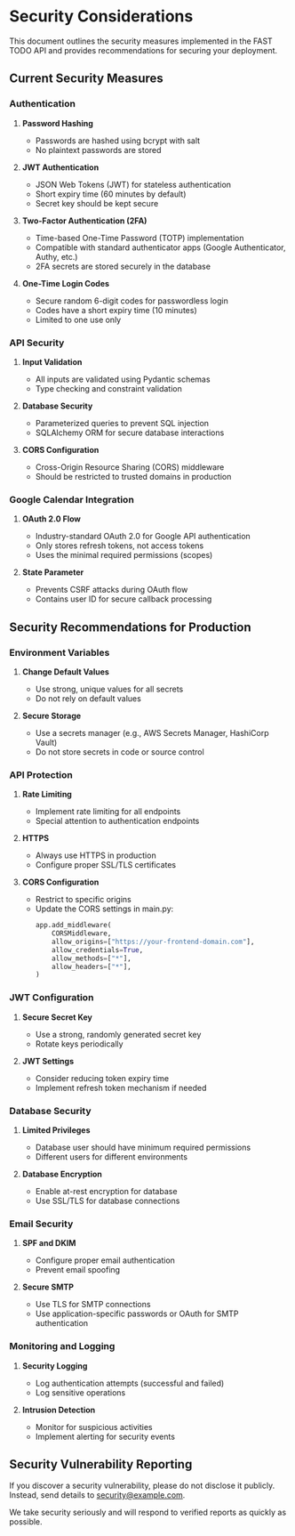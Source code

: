 # Security Considerations

This document outlines the security measures implemented in the FAST TODO API and provides recommendations for securing your deployment.

## Current Security Measures

### Authentication

1. **Password Hashing**
   - Passwords are hashed using bcrypt with salt
   - No plaintext passwords are stored

2. **JWT Authentication**
   - JSON Web Tokens (JWT) for stateless authentication
   - Short expiry time (60 minutes by default)
   - Secret key should be kept secure

3. **Two-Factor Authentication (2FA)**
   - Time-based One-Time Password (TOTP) implementation
   - Compatible with standard authenticator apps (Google Authenticator, Authy, etc.)
   - 2FA secrets are stored securely in the database

4. **One-Time Login Codes**
   - Secure random 6-digit codes for passwordless login
   - Codes have a short expiry time (10 minutes)
   - Limited to one use only

### API Security

1. **Input Validation**
   - All inputs are validated using Pydantic schemas
   - Type checking and constraint validation

2. **Database Security**
   - Parameterized queries to prevent SQL injection
   - SQLAlchemy ORM for secure database interactions

3. **CORS Configuration**
   - Cross-Origin Resource Sharing (CORS) middleware
   - Should be restricted to trusted domains in production

### Google Calendar Integration

1. **OAuth 2.0 Flow**
   - Industry-standard OAuth 2.0 for Google API authentication
   - Only stores refresh tokens, not access tokens
   - Uses the minimal required permissions (scopes)

2. **State Parameter**
   - Prevents CSRF attacks during OAuth flow
   - Contains user ID for secure callback processing

## Security Recommendations for Production

### Environment Variables

1. **Change Default Values**
   - Use strong, unique values for all secrets
   - Do not rely on default values

2. **Secure Storage**
   - Use a secrets manager (e.g., AWS Secrets Manager, HashiCorp Vault)
   - Do not store secrets in code or source control

### API Protection

1. **Rate Limiting**
   - Implement rate limiting for all endpoints
   - Special attention to authentication endpoints

2. **HTTPS**
   - Always use HTTPS in production
   - Configure proper SSL/TLS certificates

3. **CORS Configuration**
   - Restrict to specific origins
   - Update the CORS settings in main.py:
     ```python
     app.add_middleware(
         CORSMiddleware,
         allow_origins=["https://your-frontend-domain.com"],
         allow_credentials=True,
         allow_methods=["*"],
         allow_headers=["*"],
     )
     ```

### JWT Configuration

1. **Secure Secret Key**
   - Use a strong, randomly generated secret key
   - Rotate keys periodically

2. **JWT Settings**
   - Consider reducing token expiry time
   - Implement refresh token mechanism if needed

### Database Security

1. **Limited Privileges**
   - Database user should have minimum required permissions
   - Different users for different environments

2. **Database Encryption**
   - Enable at-rest encryption for database
   - Use SSL/TLS for database connections

### Email Security

1. **SPF and DKIM**
   - Configure proper email authentication
   - Prevent email spoofing

2. **Secure SMTP**
   - Use TLS for SMTP connections
   - Use application-specific passwords or OAuth for SMTP authentication

### Monitoring and Logging

1. **Security Logging**
   - Log authentication attempts (successful and failed)
   - Log sensitive operations

2. **Intrusion Detection**
   - Monitor for suspicious activities
   - Implement alerting for security events

## Security Vulnerability Reporting

If you discover a security vulnerability, please do not disclose it publicly. Instead, send details to security@example.com.

We take security seriously and will respond to verified reports as quickly as possible. 